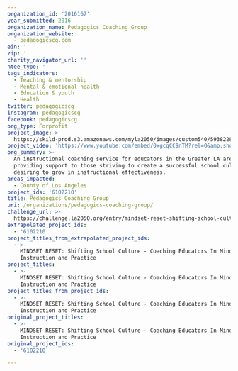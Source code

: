 ```yaml
---
organization_id: '2016167'
year_submitted: 2016
organization_name: Pedagogics Coaching Group
organization_website:
  - pedagogicscg.com
ein: ''
zip: ''
charity_navigator_url: ''
ntee_type: ''
tags_indicators:
  - Teaching & mentorship
  - Mental & emotional health
  - Education & youth
  - Health
twitter: pedagogicscg
instagram: pedagogicscg
facebook: pedagogicscg
org_type: Forprofit
project_image: >-
  https://skild-prod.s3.amazonaws.com/myla2050/images/custom540/5938228555741-team91.png
project_video: 'https://www.youtube.com/embed/0xgcqCC9nTM?rel=0&amp;showinfo=0'
org_summary: >-
  An instructional coaching service for educators in the Greater LA area
  providing support to those striving to create a successful school culture and
  desiring to grow in instructional effectiveness.
areas_impacted:
  - County of Los Angeles
project_ids: '6102210'
title: Pedagogics Coaching Group
uri: /organizations/pedagogics-coaching-group/
challenge_url: >-
  https://challenge.la2050.org/entry/mindset-reset-shifting-school-culture-coaching-educators-in-mindful-instruction-and-practice
extrapolated_project_ids:
  - '6102210'
project_titles_from_extrapolated_project_ids:
  - >-
    MINDSET RESET: Shifting School Culture - Coaching Educators In Mindful
    Instruction and Practice
project_titles:
  - >-
    MINDSET RESET: Shifting School Culture - Coaching Educators In Mindful
    Instruction and Practice
project_titles_from_project_ids:
  - >-
    MINDSET RESET: Shifting School Culture - Coaching Educators In Mindful
    Instruction and Practice
original_project_titles:
  - >-
    MINDSET RESET: Shifting School Culture - Coaching Educators In Mindful
    Instruction and Practice
original_project_ids:
  - '6102210'

---
```

